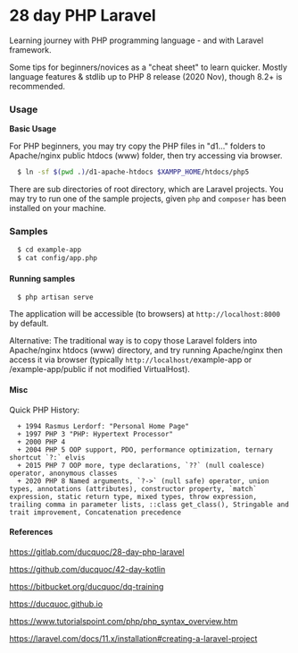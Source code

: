 28 day PHP Laravel
==========

Learning journey with PHP programming language - and with Laravel framework.

Some tips for beginners/novices as a "cheat sheet" to learn quicker.
Mostly language features & stdlib up to PHP 8 release (2020 Nov), though 8.2+ is recommended.

### Usage

**Basic Usage**

For PHP beginners, you may try copy the PHP files in "d1..." folders to Apache/nginx public htdocs (www) folder, then try accessing via browser.

```bash
  $ ln -sf $(pwd .)/d1-apache-htdocs $XAMPP_HOME/htdocs/php5
```

There are sub directories of root directory, which are Laravel projects. You may try to run one of the sample projects, given `php` and `composer` has been installed on your machine.

### Samples
```bash
  $ cd example-app
  $ cat config/app.php
```

#### Running samples

```
  $ php artisan serve
```

The application will be accessible (to browsers) at `http://localhost:8000` by default.

Alternative: The traditional way is to copy those Laravel folders into Apache/nginx htdocs (www) directory, and try running Apache/nginx then access it via browser (typically `http://localhost/`example-app or /example-app/public if not modified VirtualHost).

#### Misc 

Quick PHP History: 
```
  + 1994 Rasmus Lerdorf: "Personal Home Page"
  + 1997 PHP 3 "PHP: Hypertext Processor"
  + 2000 PHP 4
  + 2004 PHP 5 OOP support, PDO, performance optimization, ternary shortcut `?:` elvis
  + 2015 PHP 7 OOP more, type declarations, `??` (null coalesce) operator, anonymous classes
  + 2020 PHP 8 Named arguments, `?->` (null safe) operator, union types, annotations (attributes), constructor property, `match` expression, static return type, mixed types, throw expression, trailing comma in parameter lists, ::class get_class(), Stringable and trait improvement, Concatenation precedence
```

#### References

https://gitlab.com/ducquoc/28-day-php-laravel

https://github.com/ducquoc/42-day-kotlin

https://bitbucket.org/ducquoc/dq-training

https://ducquoc.github.io

https://www.tutorialspoint.com/php/php_syntax_overview.htm

https://laravel.com/docs/11.x/installation#creating-a-laravel-project
